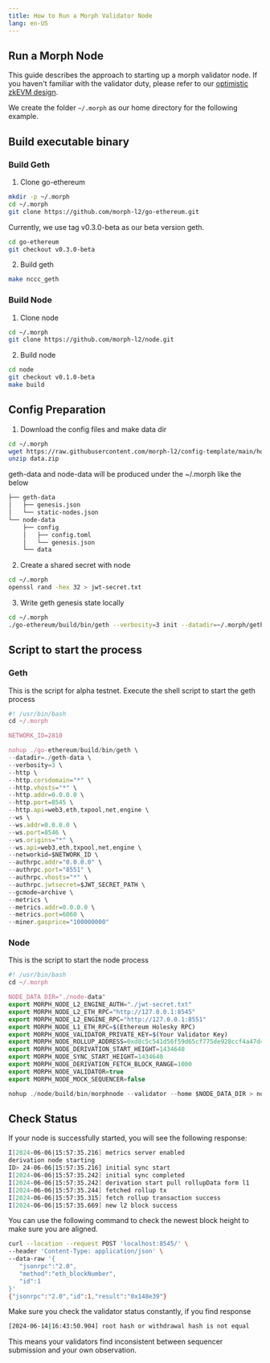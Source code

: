 ```yaml
---
title: How to Run a Morph Validator Node
lang: en-US
---
```

## Run a Morph Node 

This guide describes the approach to starting up a morph validator node. If you haven't familiar with the validator duty, please refer to our [optimistic zkEVM design](../../how-morph-works/responsive-validity-proof/1-overview.md).

We create the folder `~/.morph` as our home directory for the following example. 

## Build executable binary

### Build Geth

1. Clone go-ethereum 

```bash
mkdir -p ~/.morph 
cd ~/.morph
git clone https://github.com/morph-l2/go-ethereum.git
```
Currently, we use tag v0.3.0-beta as our beta version geth. 

```bash
cd go-ethereum
git checkout v0.3.0-beta
```
2. Build geth

```bash
make nccc_geth
```

### Build Node

1. Clone node

```bash
cd ~/.morph
git clone https://github.com/morph-l2/node.git
```
2. Build node

```bash
cd node
git checkout v0.1.0-beta
make build
```

## Config Preparation

  1. Download the config files and make data dir

```bash
cd ~/.morph
wget https://raw.githubusercontent.com/morph-l2/config-template/main/holesky/data.zip
unzip data.zip
```
geth-data and node-data will be produced under the ~/.morph like the below

```bash
├── geth-data
│   ├── genesis.json
│   └── static-nodes.json
└── node-data
    ├── config
    │   ├── config.toml
    │   └── genesis.json
    └── data
```

2. Create a shared secret with node

```bash
cd ~/.morph
openssl rand -hex 32 > jwt-secret.txt
```

3. Write geth genesis state locally

```bash
cd ~/.morph
./go-ethereum/build/bin/geth --verbosity=3 init --datadir=~/.morph/geth-data ~/.morph/geth-data/genesis.json
```


## Script to start the process

### Geth

This is the script for alpha testnet.  Execute the shell script to start the geth process

```javascript
#! /usr/bin/bash
cd ~/.morph

NETWORK_ID=2810

nohup ./go-ethereum/build/bin/geth \
--datadir=./geth-data \
--verbosity=3 \
--http \
--http.corsdomain="*" \
--http.vhosts="*" \
--http.addr=0.0.0.0 \
--http.port=8545 \
--http.api=web3,eth,txpool,net,engine \
--ws \
--ws.addr=0.0.0.0 \
--ws.port=8546 \
--ws.origins="*" \
--ws.api=web3,eth,txpool,net,engine \
--networkid=$NETWORK_ID \
--authrpc.addr="0.0.0.0" \
--authrpc.port="8551" \
--authrpc.vhosts="*" \
--authrpc.jwtsecret=$JWT_SECRET_PATH \
--gcmode=archive \
--metrics \
--metrics.addr=0.0.0.0 \
--metrics.port=6060 \
--miner.gasprice="100000000" 
```

### Node

This is the script to start the node process

```javascript
#! /usr/bin/bash
cd ~/.morph

NODE_DATA_DIR="./node-data"
export MORPH_NODE_L2_ENGINE_AUTH="./jwt-secret.txt"
export MORPH_NODE_L2_ETH_RPC="http://127.0.0.1:8545"
export MORPH_NODE_L2_ENGINE_RPC="http://127.0.0.1:8551"
export MORPH_NODE_L1_ETH_RPC=$(Ethereum Holesky RPC)
export MORPH_NODE_VALIDATOR_PRIVATE_KEY=$(Your Validator Key)
export MORPH_NODE_ROLLUP_ADDRESS=0xd8c5c541d56f59d65cf775de928ccf4a47d4985c
export MORPH_NODE_DERIVATION_START_HEIGHT=1434640
export MORPH_NODE_SYNC_START_HEIGHT=1434640
export MORPH_NODE_DERIVATION_FETCH_BLOCK_RANGE=1000
export MORPH_NODE_VALIDATOR=true
export MORPH_NODE_MOCK_SEQUENCER=false

nohup ./node/build/bin/morphnode --validator --home $NODE_DATA_DIR > node.log 2>&1 &
```

## Check Status

If your node is successfully started, you will see the following response:

```bash
I[2024-06-06|15:57:35.216] metrics server enabled                       module=derivation host=0.0.0.0 port=26660
derivation node starting
ID> 24-06-06|15:57:35.216] initial sync start                           module=syncer msg="Running initial sync of L1 messages before starting sequencer, this might take a while..."
I[2024-06-06|15:57:35.242] initial sync completed                       module=syncer latestSyncedBlock=1681622
I[2024-06-06|15:57:35.242] derivation start pull rollupData form l1     module=derivation startBlock=1681599 end=1681622
I[2024-06-06|15:57:35.244] fetched rollup tx                            module=derivation txNum=8 latestBatchIndex=59201
I[2024-06-06|15:57:35.315] fetch rollup transaction success             module=derivation txNonce=8764 txHash=0x5fb8a98472d1be73be2bc6be0807b9e0c68b7ba14a648c8a17bdaff7b26eb923 l1BlockNumber=1681599 firstL2BlockNumber=1347115 lastL2BlockNumber=1347129
I[2024-06-06|15:57:35.669] new l2 block success                         module=derivation blockNumber=1347115
```

You can use the following command to check the newest block height to make sure you are aligned.

```bash
curl --location --request POST 'localhost:8545/' \
--header 'Content-Type: application/json' \
--data-raw '{
   "jsonrpc":"2.0",
   "method":"eth_blockNumber",
   "id":1
}'
{"jsonrpc":"2.0","id":1,"result":"0x148e39"}
```

Make sure you check the validator status constantly, if you find response

```bash
[2024-06-14|16:43:50.904] root hash or withdrawal hash is not equal    originStateRootHash=0x13f91d1c272e48e2d864ce7bfb421506d5b2a04def64d45c75391cdcdd69cd78 deriveStateRootHash=0x27e10420c0e34676a7d75c4189d7ccd1c3407cc8fd0b3eafb01c15e250a1215f batchWithdrawalRoot=0xa3e4a7cf45c7591a6bd9868f1fa7485ae345f10067acaade5f5b07d418b2e172 deriveWithdrawalRoot=0xa3e4a7cf45c7591a6bd9868f1fa7485ae345f10067acaade5f5b07d418b2e172
```

This means your validators find inconsistent between sequencer submission and your own observation.